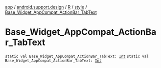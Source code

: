 [app](../../../index.md) / [android.support.design](../../index.md) / [R](../index.md) / [style](index.md) / [Base_Widget_AppCompat_ActionBar_TabText](.)

# Base_Widget_AppCompat_ActionBar_TabText

`static val Base_Widget_AppCompat_ActionBar_TabText: `[`Int`](https://kotlinlang.org/api/latest/jvm/stdlib/kotlin/-int/index.html)
`static val Base_Widget_AppCompat_ActionBar_TabText: `[`Int`](https://kotlinlang.org/api/latest/jvm/stdlib/kotlin/-int/index.html)